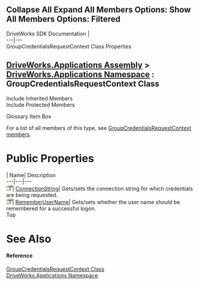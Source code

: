 Collapse All Expand All Members Options: Show All  Members Options: Filtered   
---  
DriveWorks SDK Documentation  |   
---|---  
GroupCredentialsRequestContext Class Properties   
  
[DriveWorks.Applications Assembly](topic13.md) > [DriveWorks.Applications Namespace](topic16.md) : GroupCredentialsRequestContext Class  
---  
  
Include Inherited Members    
Include Protected Members    


Glossary Item Box

For a list of all members of this type, see [GroupCredentialsRequestContext members](topic836.md).

# Public Properties

| Name| Description  
---|---|---  
![Public Property](dotnetimages/publicProperty.gif)| [ConnectionString](topic842.md)| Gets/sets the connection string for which credentials are being requested.   
![Public Property](dotnetimages/publicProperty.gif)| [RememberUserName](topic843.md)| Gets/sets whether the user name should be remembered for a successful logon.   
Top

# See Also

#### Reference

[GroupCredentialsRequestContext Class](topic835.md)   
[DriveWorks.Applications Namespace](topic16.md)


